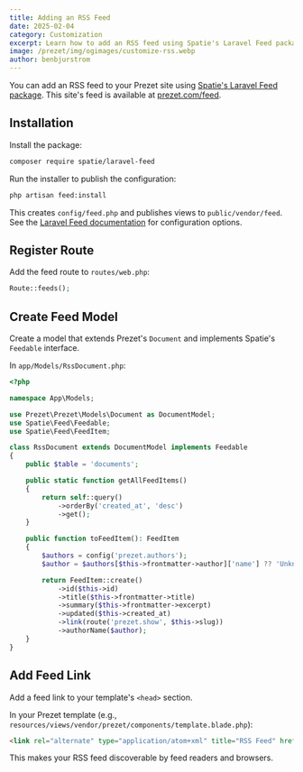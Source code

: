 ```yaml
---
title: Adding an RSS Feed
date: 2025-02-04
category: Customization
excerpt: Learn how to add an RSS feed using Spatie's Laravel Feed package.
image: /prezet/img/ogimages/customize-rss.webp
author: benbjurstrom
---
```


You can add an RSS feed to your Prezet site using [Spatie's Laravel Feed package](https://github.com/spatie/laravel-feed). This site's feed is available at [prezet.com/feed](https://prezet.com/feed).

## Installation

Install the package:

```bash
composer require spatie/laravel-feed
```

Run the installer to publish the configuration:

```bash
php artisan feed:install
```

This creates `config/feed.php` and publishes views to `public/vendor/feed`. See the [Laravel Feed documentation](https://github.com/spatie/laravel-feed) for configuration options.

## Register Route

Add the feed route to `routes/web.php`:

```php
Route::feeds();
```

## Create Feed Model

Create a model that extends Prezet's `Document` and implements Spatie's `Feedable` interface.

In `app/Models/RssDocument.php`:

```php
<?php

namespace App\Models;

use Prezet\Prezet\Models\Document as DocumentModel;
use Spatie\Feed\Feedable;
use Spatie\Feed\FeedItem;

class RssDocument extends DocumentModel implements Feedable
{
    public $table = 'documents';

    public static function getAllFeedItems()
    {
        return self::query()
            ->orderBy('created_at', 'desc')
            ->get();
    }

    public function toFeedItem(): FeedItem
    {
        $authors = config('prezet.authors');
        $author = $authors[$this->frontmatter->author]['name'] ?? 'Unknown';

        return FeedItem::create()
            ->id($this->id)
            ->title($this->frontmatter->title)
            ->summary($this->frontmatter->excerpt)
            ->updated($this->created_at)
            ->link(route('prezet.show', $this->slug))
            ->authorName($author);
    }
}
```

## Add Feed Link

Add a feed link to your template's `<head>` section.

In your Prezet template (e.g., `resources/views/vendor/prezet/components/template.blade.php`):

```html
<link rel="alternate" type="application/atom+xml" title="RSS Feed" href="/feed">
```

This makes your RSS feed discoverable by feed readers and browsers.
